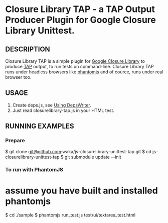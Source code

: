 Closure Library TAP - a TAP Output Producer Plugin for Google Closure Library Unittest.
================================

DESCRIPTION
---------------------------------------
Closure Library TAP is a simple plugin for [Google Closure Library](http://code.google.com/closure/library/index.html) to produce [TAP](http://testanything.org/) output, to run tests on command-line.
Closure Library TAP runs under headless browsers like [phantomjs](http://code.google.com/p/phantomjs/) and of cource, runs under real browser too.


USAGE
---------------------------------------

1. Create deps.js, see [Using DepsWriter](http://code.google.com/intl/ja/closure/library/docs/depswriter.html).
2. Just read closurelibrary-tap.js in your HTML test.


RUNNING EXAMPLES
---------------------------------------

### Prepare

  $ git clone git@github.com:waka/js-closurelibrary-unittest-tap.git
  $ cd js-closurelibrary-unittest-tap
  $ git submodule update --init

### To run with PhantomJS

  # assume you have built and installed phantomjs
  $ cd ./sample
  $ phantomjs run_test.js test/ui/textarea_test.html

